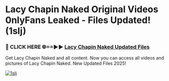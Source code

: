 # Lacy Chapin Naked Original Videos 0nlyFans Leaked - Files Updated! (1slj)

<h3>🔴 CLICK HERE 🌐==►► <a href="https://tinyurl.com/up5wt9bj" rel="nofollow">Lacy Chapin Naked Updated Files</a></h3>

Get Lacy Chapin Naked and all content. Now you can access all videos and pictures of Lacy Chapin Naked. New Updated Files 2025!

[![1slj](https://i.imgur.com/ABiUzMV.gif)](https://tinyurl.com/up5wt9bj)
